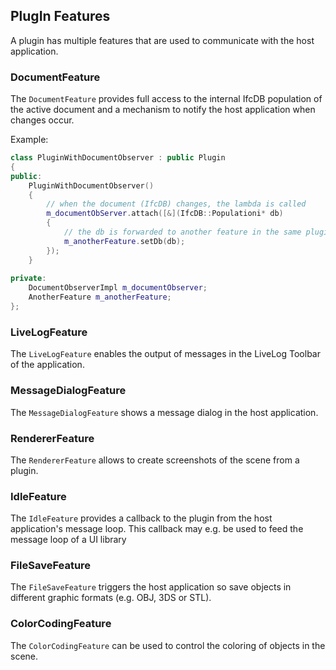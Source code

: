 ## PlugIn Features

A plugin has multiple features that are used to communicate with the host application. 

### DocumentFeature

The ``DocumentFeature`` provides full access to the internal IfcDB population of the active document and a mechanism to notify the host application when changes occur.

Example:

```c++
class PluginWithDocumentObserver : public Plugin
{
public:
    PluginWithDocumentObserver()
    {
        // when the document (IfcDB) changes, the lambda is called
        m_documentObServer.attach([&](IfcDB::Populationi* db)
        {
            // the db is forwarded to another feature in the same plugin
            m_anotherFeature.setDb(db);
        });
    }
    
private:
    DocumentObserverImpl m_documentObserver;
    AnotherFeature m_anotherFeature;
};
```

### LiveLogFeature

The ``LiveLogFeature`` enables the output of messages in the LiveLog Toolbar of the application.

### MessageDialogFeature

The ``MessageDialogFeature`` shows a message dialog in the host application.

### RendererFeature

The ``RendererFeature`` allows to create screenshots of the scene from a plugin.

### IdleFeature

The ``IdleFeature`` provides a callback to the plugin from the host application's message loop. This callback may e.g. be used to feed the message loop of a UI library 

### FileSaveFeature

The ``FileSaveFeature`` triggers the host application so save objects in different graphic formats (e.g. OBJ, 3DS or STL).

### ColorCodingFeature

The ``ColorCodingFeature`` can be used to control the coloring of objects in the scene.
